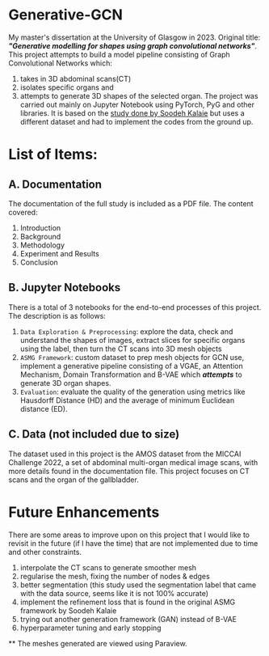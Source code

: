 # Generative-GCN
My master's dissertation at the University of Glasgow in 2023. Original title: _**"Generative modelling for shapes using graph convolutional networks"**_.
This project attempts to build a model pipeline consisting of Graph Convolutional Networks which:
1. takes in 3D abdominal scans(CT)
2. isolates specific organs and
3. attempts to generate 3D shapes of the selected organ.
The project was carried out mainly on Jupyter Notebook using PyTorch, PyG and other libraries. It is based on the [study done by Soodeh Kalaie](https://openreview.net/pdf?id=Ao0D2HMB8P) but uses a different dataset and had to implement the codes from the ground up.

# List of Items:
## A. Documentation
The documentation of the full study is included as a PDF file. The content covered:
1. Introduction
2. Background
3. Methodology
4. Experiment and Results
5. Conclusion

## B. Jupyter Notebooks
There is a total of 3 notebooks for the end-to-end processes of this project. The description is as follows:
1. `Data Exploration & Preprocessing`: explore the data, check and understand the shapes of images, extract slices for specific organs using the label, then turn the CT scans into 3D mesh objects
2. `ASMG Framework`: custom dataset to prep mesh objects for GCN use, implement a generative pipeline consisting of a VGAE, an Attention Mechanism, Domain Transformation and B-VAE which _**attempts**_ to generate 3D organ shapes. 
3. `Evaluation`: evaluate the quality of the generation using metrics like Hausdorff Distance (HD) and the average of minimum Euclidean distance (ED).

## C. Data (not included due to size)
The dataset used in this project is the AMOS dataset from the MICCAI Challenge 2022, a set of abdominal multi-organ medical image scans, with more details found in the documentation file. This project focuses on CT scans and the organ of the gallbladder. 


# Future Enhancements
There are some areas to improve upon on this project that I would like to revisit in the future (if I have the time) that are not implemented due to time and other constraints.
1. interpolate the CT scans to generate smoother mesh
2. regularise the mesh, fixing the number of nodes & edges
3. better segmentation (this study used the segmentation label that came with the data source, seems like it is not 100% accurate)
4. implement the refinement loss that is found in the original ASMG framework by Soodeh Kalaie
5. trying out another generation framework (GAN) instead of B-VAE
6. hyperparameter tuning and early stopping

** The meshes generated are viewed using Paraview.

